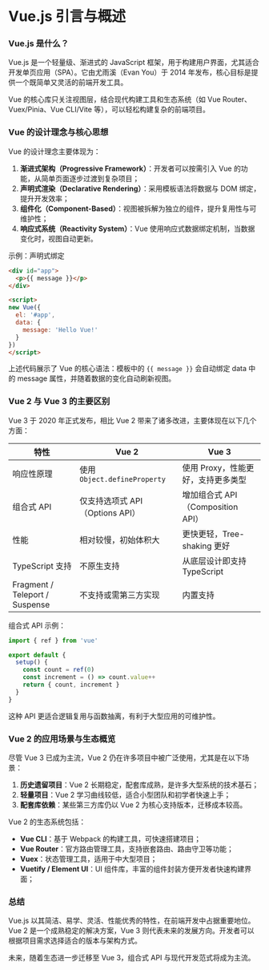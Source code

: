 # Vue.js 引言与概述

### Vue.js 是什么？

Vue.js 是一个轻量级、渐进式的 JavaScript 框架，用于构建用户界面，尤其适合开发单页应用（SPA）。它由尤雨溪（Evan You）于 2014 年发布，核心目标是提供一个既简单又灵活的前端开发工具。

Vue 的核心库只关注视图层，结合现代构建工具和生态系统（如 Vue Router、Vuex/Pinia、Vue CLI/Vite 等），可以轻松构建复杂的前端项目。

### Vue 的设计理念与核心思想

Vue 的设计理念主要体现为：

1. **渐进式架构（Progressive Framework）**：开发者可以按需引入 Vue 的功能，从简单页面逐步过渡到复杂项目；
2. **声明式渲染（Declarative Rendering）**：采用模板语法将数据与 DOM 绑定，提升开发效率；
3. **组件化（Component-Based）**：视图被拆解为独立的组件，提升复用性与可维护性；
4. **响应式系统（Reactivity System）**：Vue 使用响应式数据绑定机制，当数据变化时，视图自动更新。

示例：声明式绑定

```html
<div id="app">
  <p>{{ message }}</p>
</div>

<script>
new Vue({
  el: '#app',
  data: {
    message: 'Hello Vue!'
  }
})
</script>
```

上述代码展示了 Vue 的核心语法：模板中的 `{{ message }}` 会自动绑定 data 中的 message 属性，并随着数据的变化自动刷新视图。

### Vue 2 与 Vue 3 的主要区别

Vue 3 于 2020 年正式发布，相比 Vue 2 带来了诸多改进，主要体现在以下几个方面：

| 特性              | Vue 2                                | Vue 3                                  |
|-------------------|--------------------------------------|----------------------------------------|
| 响应性原理        | 使用 `Object.defineProperty`          | 使用 Proxy，性能更好，支持更多类型     |
| 组合式 API        | 仅支持选项式 API（Options API）       | 增加组合式 API（Composition API）       |
| 性能              | 相对较慢，初始体积大                  | 更快更轻，Tree-shaking 更好              |
| TypeScript 支持   | 不原生支持                           | 从底层设计即支持 TypeScript             |
| Fragment / Teleport / Suspense | 不支持或需第三方实现       | 内置支持                                 |

组合式 API 示例：

```js
import { ref } from 'vue'

export default {
  setup() {
    const count = ref(0)
    const increment = () => count.value++
    return { count, increment }
  }
}
```

这种 API 更适合逻辑复用与函数抽离，有利于大型应用的可维护性。

### Vue 2 的应用场景与生态概览

尽管 Vue 3 已成为主流，Vue 2 仍在许多项目中被广泛使用，尤其是在以下场景：

1. **历史遗留项目**：Vue 2 长期稳定，配套库成熟，是许多大型系统的技术基石；
2. **轻量项目**：Vue 2 学习曲线较低，适合小型团队和初学者快速上手；
3. **配套库依赖**：某些第三方库仍以 Vue 2 为核心支持版本，迁移成本较高。

Vue 2 的生态系统包括：

- **Vue CLI**：基于 Webpack 的构建工具，可快速搭建项目；
- **Vue Router**：官方路由管理工具，支持嵌套路由、路由守卫等功能；
- **Vuex**：状态管理工具，适用于中大型项目；
- **Vuetify / Element UI**：UI 组件库，丰富的组件封装方便开发者快速构建界面；

### 总结

Vue.js 以其简洁、易学、灵活、性能优秀的特性，在前端开发中占据重要地位。Vue 2 是一个成熟稳定的解决方案，Vue 3 则代表未来的发展方向。开发者可以根据项目需求选择适合的版本与架构方式。

未来，随着生态进一步迁移至 Vue 3，组合式 API 与现代开发范式将成为主流。

